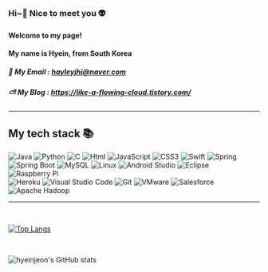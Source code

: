 <div align="left">  
  
### Hi~💚 Nice to meet you 👽
#### Welcome to my page!  
#### My name is Hyein, from South Korea 
  
##### 💌 My Email : hayleyjhi@naver.com
##### ⛅ My Blog : https://like-a-flowing-cloud.tistory.com/
  

  
<hr />
</div>

<div>
<h2> My tech stack 📚 </h2>
  <img alt="Java" src="https://img.shields.io/badge/java-007396.svg?&style=for-the-badge&logo=Java&logoColor=black"/> 
  <img alt="Python" src="https://img.shields.io/badge/Python-3776AB.svg?&style=for-the-badge&logo=Python&logoColor=white"/> 
  <img alt="C" src="https://img.shields.io/badge/C-A8B9CC.svg?&style=for-the-badge&logo=C&logoColor=white"/> 
  <img alt="Html" src="https://img.shields.io/badge/HTML5-E34F26.svg?&style=for-the-badge&logo=HTML5&logoColor=white"/> 
  <img alt="JavaScript" src="https://img.shields.io/badge/JavaScriipt-F7DF1E.svg?&style=for-the-badge&logo=JavaScript&logoColor=black"/> 
  <img alt="CSS3" src="https://img.shields.io/badge/CSS3-007ACC?style=for-the-badge&logo=css3"/>  
  <img alt="Swift" src="https://img.shields.io/badge/Swift-F05138?style=for-the-badge&logo=Swift&logoColor=white"/> 
  <img alt="Spring" src="https://img.shields.io/badge/Spring-6DB33F.svg?&style=for-the-badge&logo=Spring&logoColor=white"/> 
  <br />
  <img alt="Spring Boot" src="https://img.shields.io/badge/Spring Boot-6DB33F.svg?&style=for-the-badge&logo=SpringBoot&logoColor=white"/> 
  <img alt="MySQL" src="https://img.shields.io/badge/MySQL-4479A1.svg?&style=for-the-badge&logo=MySQL&logoColor=black"/> 
  <img alt="Linux" src="https://img.shields.io/badge/Linux-FCC624.svg?&style=for-the-badge&logo=Linux&logoColor=black"/>
  <img alt="Android Studio" src="https://img.shields.io/badge/Android Studio-3DDC84.svg?&style=for-the-badge&logo=Android Studio&logoColor=white"/>
  <img alt="Eclipse" src="https://img.shields.io/badge/EclipseIDE-2C2255.svg?&style=for-the-badge&logo=EclipseIDE&logoColor=white"/> 
  <img alt="Raspberry Pi" src="https://img.shields.io/badge/RaspberryPi-A22846.svg?&style=for-the-badge&logo=RaspberryPi&logoColor=white"/>
  <br />
  <img alt="Heroku" src="https://img.shields.io/badge/Heroku-430098?&style=for-the-badge&logo=Heroku&logoColor=white"/> 
  <img alt="Visual Studio Code" src="https://img.shields.io/badge/VisualStudioCode-007ACC.svg?&style=for-the-badge&logo=VisualStudioCode&logoColor=white"/>
  <img alt="Git" src="https://img.shields.io/badge/-Git-F05032?style=for-the-badge&logo=git&logoColor=ffffff"/>
  <img alt="VMware" src="https://img.shields.io/badge/VMware-607078.svg?&style=for-the-badge&logo=VMware&logoColor=white"/>
  <img alt="Salesforce" src="https://img.shields.io/badge/Salesforce-00A1E0.svg?&style=for-the-badge&logo=Salesforce&logoColor=white"/>
  <img alt="Apache Hadoop" src="https://img.shields.io/badge/ApacheHadoop-66CCFF.svg?&style=for-the-badge&logo=ApacheHadoop&logoColor=black"/> 
  <hr />
  <br />
</div>

[![Top Langs](https://github-readme-stats.vercel.app/api/top-langs/?username=hyeinjeon&layout=compact&theme=tokyonight&langs_count=5)](https://github.com/anuraghazra/github-readme-stats) 

<br />

![hyeinjeon's GitHub stats](https://github-readme-stats.vercel.app/api?username=hyeinjeon&show_icons=true&theme=tokyonight)


  

